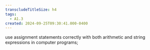 ```yaml
---
transcludeTitleSize: h4
tags:
  - A1.3
created: 2024-09-25T09:30:41.000-0400
---
```

use assignment statements correctly with both arithmetic and string expressions in computer programs;